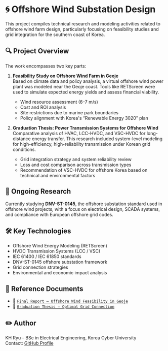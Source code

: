 # 🌀 Offshore Wind Substation Design

This project compiles technical research and modeling activities related to offshore wind farm design, particularly focusing on feasibility studies and grid integration for the southern coast of Korea.

## 🔍 Project Overview

The work encompasses two key parts:

1. **Feasibility Study on Offshore Wind Farm in Geoje**  
   Based on climate data and policy analysis, a virtual offshore wind power plant was modeled near the Geoje coast. Tools like RETScreen were used to simulate expected energy yields and assess financial viability.  
   - Wind resource assessment (6–7 m/s)
   - Cost and ROI analysis
   - Site restrictions due to marine park boundaries
   - Policy alignment with Korea's “Renewable Energy 3020” plan

2. **Graduation Thesis: Power Transmission Systems for Offshore Wind**  
   Comparative analysis of HVAC, LCC-HVDC, and VSC-HVDC for long-distance energy transfer. This research included system-level modeling for high-efficiency, high-reliability transmission under Korean grid conditions.  
   - Grid integration strategy and system reliability review
   - Loss and cost comparison across transmission types
   - Recommendation of VSC-HVDC for offshore Korea based on technical and environmental factors

## 📘 Ongoing Research

Currently studying **DNV-ST-0145**, the offshore substation standard used in offshore wind projects, with a focus on electrical design, SCADA systems, and compliance with European offshore grid codes.

## 🛠️ Key Technologies

- Offshore Wind Energy Modeling (RETScreen)
- HVDC Transmission Systems (LCC / VSC)
- IEC 61400 / IEC 61850 standards
- DNV-ST-0145 offshore substation framework
- Grid connection strategies
- Environmental and economic impact analysis

## 📁 Reference Documents

- 📄 [`Final Report – Offshore Wind Feasibility in Geoje`](../assets/feasibility_report.pdf)  
- 📄 [`Graduation Thesis – Optimal Grid Connection`](../assets/graduation_thesis_hvdc.pdf)

## ✏️ Author

KH Ryu – BSc in Electrical Engineering, Korea Cyber University  
Contact: [GitHub Profile](https://github.com/KHRyu)
